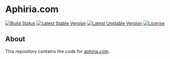 # Aphiria.com

[![Build Status](https://travis-ci.com/aphiria/aphiria.com.svg)](https://travis-ci.com/aphiria/aphiria.com)
[![Latest Stable Version](https://poser.pugx.org/aphiria/aphiria.com/v/stable.svg)](https://packagist.org/packages/aphiria/aphiria.com)
[![Latest Unstable Version](https://poser.pugx.org/aphiria/aphiria.com/v/unstable.svg)](https://packagist.org/packages/aphiria/aphiria.com)
[![License](https://poser.pugx.org/aphiria/aphiria.com/license.svg)](https://packagist.org/packages/aphiria/aphiria.com)

## About

This repository contains the code for [aphiria.com](https://www.aphiria.com).

